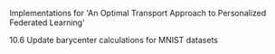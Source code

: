 Implementations for 'An Optimal Transport Approach to Personalized Federated Learning'



10.6 Update barycenter calculations for MNIST datasets 
